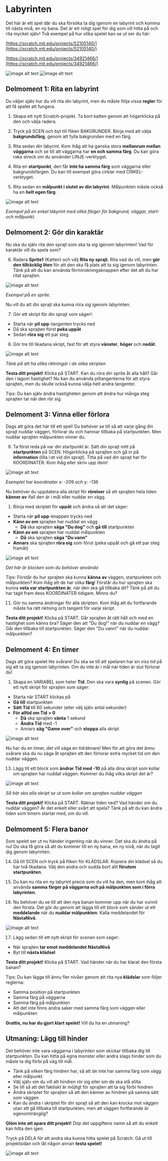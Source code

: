# Labyrinten

Det här är ett spel där du ska försöka ta dig igenom en labyrint och komma till nästa nivå, en ny bana. Det är ett roligt spel för dig som vill hitta på och rita mycket själv! Två exempel på hur olika spelet kan se ut ser du här:

[https://scratch.mit.edu/projects/52105140/](https://scratch.mit.edu/projects/52105140/)

[https://scratch.mit.edu/projects/34921466/](https://scratch.mit.edu/projects/34921466/)

![image alt text](image_0.png) ![image alt text](image_1.png)


## Delmoment 1: Rita en labyrint

Du väljer själv hur du vill rita din labyrint, men du måste följa vissa **regler** för att få spelet att fungera.

1. Skapa ett nytt Scratch-projekt. Ta bort katten genom att högerklicka på den och välja radera.

2. Tryck på SCEN och byt till fliken BAKGRUNDER. Börja med att välja **bakgrundsfärg**, genom att fylla bakgrunden med en färg.

3. Rita sedan din labyrint. Kom ihåg att ha ganska stora **mellanrum mellan** **väggarna** och se till att väggarna har **en och samma färg**. Du kan göra raka streck om du använder LINJE-verktyget.

4. Rita en **startpunkt**, den får **inte ha samma färg** som väggarna eller bakgrundsfärgen. Du kan till exempel göra cirklar med CIRKEL-verktyget.

5. Rita sedan en **målpunkt i slutet av din labyrint**. Målpunkten måste också ha en **helt egen färg**.

  ![image alt text](image_2.png)

  _Exempel på en enkel labyrint med olika färger
för bakgrund, väggar, start- och målpunkt._


## Delmoment 2: Gör din karaktär

Nu ska du själv rita den sprajt som ska ta sig igenom labyrinten! Vad för karaktär vill du spela som?

6. Radera **Sprite1** (Katten) och välj **Rita ny sprajt**. Rita vad du vill, men **gör den tillräcklig liten** för att den ska få plats att ta sig igenom labyrinten. Tänk på att du kan använda förminskningsknappen efter det att du har ritat sprajten.

  ![image alt text](image_3.png)

  _Exempel på en sprite._

  Nu vill du att din sprajt ska kunna röra sig igenom labyrinten.

7. Gör ett skript för din sprajt som säger!:
  * Starta när **pil upp**-tangenten trycks ned
  * Då ska sprajten först **peka uppåt**
  * Sedan **röra sig** ett par steg

8. Gör tre till likadana skript, fast för att styra **vänster**, **höger** och **nedåt**.

  ![image alt text](image_4.png)

  _Tänk på att ha olika riktningar i de olika skripten_

**Testa ditt projekt!** Klicka på START. Kan du röra din sprite åt alla håll? Går den i lagom hastighet? Nu kan du använda piltangenterna för att styra sprajten, men du skulle också kunna välja helt andra tangenter.

Tips: Du kan själv ändra hastigheten genom att ändra hur många steg sprajten tar när den rör sig.


## Delmoment 3: Vinna eller förlora

Dags att göra det här till ett spel! Du behöver se till så att varje gång din sprajt nuddar väggen, förlorar du och hamnar tillbaka på startpunkten. Men nuddar sprajten målpunkten vinner du.

9. Ta först reda på var din startpunkt är. Sätt din sprajt mitt på **startpunkten** på SCEN. Högerklicka på sprajten och gå in på **information** (lilla i:et vid din sprajt). Titta på vad din sprajt har för KOORDINATER. Kom ihåg eller skriv upp dem!

  ![image alt text](image_5.png)

  _Exemplet har koordinater_ x: -209 _och_ y: -136

  Nu behöver du uppdatera alla skript för **rörelser** så att sprajten hela tiden **känner av** ifall den är i mål eller nuddar en vägg.

1. Börja med skriptet för **uppåt** och ändra så att det säger:

  * Starta när **pil upp**-knappen trycks ned
  * **Känn av om** sprajten har nuddat en vägg
    * **Då** ska sprajten **säga "Du dog"** och **gå till** startpunkten
  * **Känn av om** sprajten har nuddat målpunkten
    * **Då** ska sprajten **säga "Du vann"**
  * **Annars** ska sprajten **röra sig** som förut (peka uppåt och gå ett par steg framåt)

  ![image alt text](image_6.png)

  _Det här är blocken som du behöver använda_

  Tips: Förstår du hur sprajten ska kunna **känna av** väggen, startpunkten och målpunkten? Kom ihåg att de har olika **färg**! Förstår du hur sprajten ska kunna **veta var startpunkten är**, när den ska gå tillbaka dit? Tänk på att du har tagit fram dess KOORDINATER tidigare. Minns du?

11. Gör nu samma ändringar för alla skripten. Kom ihåg att du fortfarande måste ha rätt riktning och tangent för varje skript.

**Testa ditt projekt!** Klicka på START. Går sprajten åt rätt håll och med en hastighet som känns bra? Säger den att "Du dog!" när du nuddar en vägg? Går den tillbaka till startpunkten. Säger den "Du vann!" när du nuddar målpunkten?


## Delmoment 4: En timer

Dags att göra spelet lite svårare! Du ska se till att spelaren har en viss tid på sig att ta sig igenom labyrinten. Om du inte är i mål när tiden är slut förlorar du!

1. Skapa en VARIABEL som heter **Tid**. Den ska vara **synlig** på scenen. Gör ett nytt skript för sprajten som säger:

  * Starta när START klickas på
  * **Gå till** startpunkten
  * **Sätt Tid** till 60 sekunder (eller välj själv antal sekunder)
  * **För alltid om Tid > 0**
    * **Då** ska sprajten **vänta** 1 sekund
    * **Ändra Tid** med -1
    * Annars **säg "Game over"** och **stoppa** alla skript

  ![image alt text](image_7.png)

  Nu har du en timer, det vill säga en tidräknare! Men för att göra det ännu svårare ska du nu säga åt sprajten att den förlorar extra mycket tid om den nuddar väggen.

13. Lägg till ett block som **ändrar Tid med -10** på alla dina skript som kollar om sprajten har nuddat väggen. Kommer du ihåg vilka skript det är?

  ![image alt text](image_8.png)

  _Så här ska alla skript se ut som kollar om sprajten nuddar väggen_

  **Testa ditt projekt!** Klicka på START. Räknar tiden ned? Vad händer om du nuddar väggen? Är det enkelt eller svårt att spela? Tänk på att du kan ändra tiden som timern startar med, om du vill.


## Delmoment 5: Flera banor

Som spelet ser ut nu händer ingenting när du vinner. Det ska du ändra på nu! Du ska få göra så att du kommer till en ny bana, en ny nivå, när du tagit dig genom labyrinten.

14. Gå till SCEN och tryck på fliken för KLÄDSLAR. Kopiera din klädsel så du har två likadana. Välj den andra och sudda bort allt **förutom startpunkten**.

15. Du kan nu rita en ny labyrint precis som du vill ha den, men kom ihåg att använda **samma färger på väggarna och på målpunkten som i förra labyrinten**.

16. Nu behöver du se till att den nya banan kommer upp när du har vunnit den första. Det gör du genom att lägga till ett block som sänder ut ett **meddelande** när du **nuddar målpunkten**. Kalla meddelandet för **NästaNivå**.

  ![image alt text](image_9.png)

17. Lägg sedan till ett nytt skript för scenen som säger:

  * När sprajten **tar emot meddelandet NästaNivå**
  * Byt till **nästa klädsel**

**Testa ditt projekt!** Klicka på START. Vad händer när du har klarat den första banan?

Tips: Du kan lägga till ännu fler nivåer genom att rita nya **klädslar** som följer reglerna:

  * Samma position på startpunkten
  * Samma färg på väggarna
  * Samma färg på målpunkten
  * Att det inte finns andra saker med samma färg som väggen eller målpunkten

**Grattis, nu har du gjort klart spelet!** Vill du ha en utmaning?


## Utmaning: Lägg till hinder

Det behöver inte vara väggarna i labyrinten som skickar tillbaka dig till startpunkten. Du kan hitta på egna monster eller andra slags hinder som du måste ta dig förbi på väg till mål.

* Tänk på vilken färg hindren har, så att de inte har samma färg som vägg eller målpunkt
* Välj själv om du vill att hindren rör sig eller om de ska stå stilla
* Se till så att det faktiskt är möjligt för sprajten att ta sig förbi hindren
* Ändra skriptet för sprajten så att den känner av hindren på samma sätt som väggen
* Kan du ändra i skriptet för din sprajt så att den kan krocka mot väggen utan att gå tillbaka till startpunkten, men att väggen fortfarande är ogenomtränglig?

**Glöm inte att spara ditt projekt!** Döp det uppgiftens namn så att du enkelt kan hitta den igen.

Tryck på DELA för att andra ska kunna hitta spelet på Scratch. Gå ut till projektsidan och låt någon annan **testa spelet!**

![image alt text](image_10.jpg)
